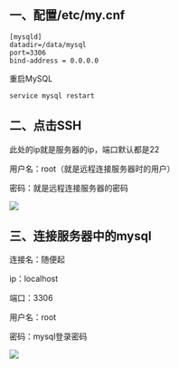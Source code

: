 ## 一、配置/etc/my.cnf
```
[mysqld]
datadir=/data/mysql
port=3306
bind-address = 0.0.0.0
```
重启MySQL
```
service mysql restart
```
## 二、点击SSH
此处的ip就是服务器的ip，端口默认都是22  

用户名：root（就是远程连接服务器时的用户）

密码：就是远程连接服务器的密码

![](https://img-blog.csdn.net/20180218143212666?watermark/2/text/aHR0cDovL2Jsb2cuY3Nkbi5uZXQvYmVuYmVuMTU4MA==/font/5a6L5L2T/fontsize/400/fill/I0JBQkFCMA==/dissolve/70)

## 三、连接服务器中的mysql

连接名：随便起

ip：localhost 

端口：3306  

用户名：root 

密码：mysql登录密码

![](https://img-blog.csdn.net/20180218142341100?watermark/2/text/aHR0cDovL2Jsb2cuY3Nkbi5uZXQvYmVuYmVuMTU4MA==/font/5a6L5L2T/fontsize/400/fill/I0JBQkFCMA==/dissolve/70)

